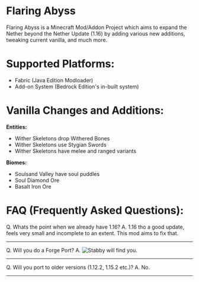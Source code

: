 ﻿# Flaring Abyss
Flaring Abyss is a Minecraft Mod/Addon Project which aims to expand the Nether beyond the Nether Update (1.16) by adding various new additions, tweaking current vanilla, and much more. 

# **Supported Platforms:**
- Fabric (Java Edition Modloader)
- Add-on System (Bedrock Edition's in-built system)

# **Vanilla Changes and Additions:**
**Entities:**
- Wither Skeletons drop Withered Bones
- Wither Skeletons use Stygian Swords
- Wither Skeletons have melee and ranged variants

 **Biomes:**
- Soulsand Valley have soul puddles
- Soul Diamond Ore
- Basalt Iron Ore

# **FAQ (Frequently Asked Questions):**
Q. Whats the point when we already have 1.16?
A. 1.16 tho a good update, feels very small and incomplete to an extent. This mod aims to fix that.

------

Q. Will you do a Forge Port?
A. 
![Stabby will find you.](https://media.discordapp.net/attachments/814459577516294165/823562516587872306/799276530152374282.png?width=96&height=96)

------

Q. Will you port to older versions (1.12.2, 1.15.2 etc.)?
A. No.

------
